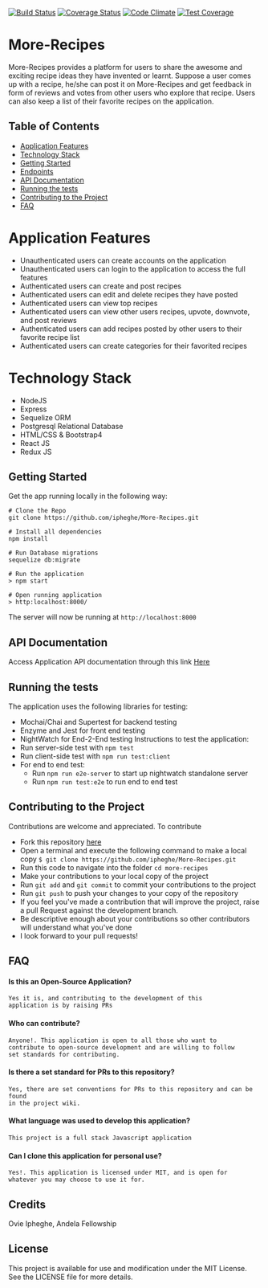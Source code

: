 [![Build Status](https://travis-ci.org/ipheghe/More-Recipes.svg?branch=development)](https://travis-ci.org/ipheghe/More-Recipes)  [![Coverage Status](https://coveralls.io/repos/github/ipheghe/More-Recipes/badge.svg?branch=development)](https://coveralls.io/github/ipheghe/More-Recipes?branch=development)  [![Code Climate](https://codeclimate.com/github/ipheghe/More-Recipes/badges/gpa.svg)](https://codeclimate.com/github/ipheghe/More-Recipes) [![Test Coverage](https://api.codeclimate.com/v1/badges/cd2896896faf04e6e605/test_coverage)](https://codeclimate.com/github/ipheghe/More-Recipes/test_coverage)
# More-Recipes
More-Recipes provides a platform for users to share the awesome and exciting  recipe ideas they have invented or learnt.  Suppose a user comes up with a recipe,  he/she can post it on More-Recipes and  get feedback in form of reviews and votes from other users who explore that recipe. Users can also keep a list of their favorite recipes on the application.

## Table of Contents
- [Application Features](#application-features)
- [Technology Stack](#technology-stack)
- [Getting Started](#getting-started)
- [Endpoints](#endpoints)
- [API Documentation](#api-documentation)
- [Running the tests](#running-the-tests)
- [Contributing to the Project](#contributing-to-the-Project)
- [FAQ](#faq)

# Application Features
* Unauthenticated users can create accounts on the application
* Unauthenticated users can login to the application to access the full features
* Authenticated users can create and post recipes
* Authenticated users can edit and delete recipes they have posted
* Authenticated users can view top recipes 
* Authenticated users can view other users recipes, upvote, downvote, and post reviews
* Authenticated users can add recipes posted by other users to their favorite recipe list
* Authenticated users can create categories for their favorited recipes

# Technology Stack
* NodeJS
* Express
* Sequelize ORM
* Postgresql Relational Database
* HTML/CSS & Bootstrap4
* React JS
* Redux JS

## Getting Started
Get the app running locally in the following way:
```
# Clone the Repo
git clone https://github.com/ipheghe/More-Recipes.git

# Install all dependencies
npm install

# Run Database migrations
sequelize db:migrate

# Run the application
> npm start

# Open running application
> http:localhost:8000/
```
The server will now be running at `http://localhost:8000`
  
## API Documentation
Access Application API documentation through this link [Here](https://more-recipes-ovie.herokuapp.com/api-docs)

## Running the tests
The application uses the following libraries for testing:
-   Mochai/Chai and Supertest for backend testing
-   Enzyme and Jest for front end testing
-   NightWatch for End-2-End testing
Instructions to test the application:
-   Run server-side test with `npm test`
-   Run client-side test with `npm run test:client`
-   For end to end test: 
    -  Run `npm run e2e-server` to start up nightwatch standalone server
    -  Run `npm run test:e2e` to run end to end test

## Contributing to the Project
Contributions are welcome and appreciated. To contribute

-  Fork this repository [here](https://github.com/ipheghe/More-Recipes/)
-  Open a terminal and execute the following command to make a local copy
`$ git clone https://github.com/ipheghe/More-Recipes.git`
-  Run this code to navigate into the folder `cd more-recipes`
-  Make your contributions to your local copy of the project
-  Run `git add` and `git commit` to commit your contributions to the project
-  Run `git push` to push your changes to your copy of the repository
-  If you feel you've made a contribution that will improve the project, raise a pull Request against the development branch.
- Be descriptive enough about your contributions so other contributors will understand what you've done
-  I look forward to your pull requests!

## FAQ
#### Is this an Open-Source Application?

    Yes it is, and contributing to the development of this
    application is by raising PRs
    

#### Who can contribute?

    Anyone!. This application is open to all those who want to
    contribute to open-source development and are willing to follow
    set standards for contributing.
    
#### Is there a set standard for PRs to this repository?

    Yes, there are set conventions for PRs to this repository and can be found
    in the project wiki.
    
#### What language was used to develop this application?

    This project is a full stack Javascript application
    
#### Can I clone this application for personal use?

    Yes!. This application is licensed under MIT, and is open for
    whatever you may choose to use it for.

## Credits

  Ovie Ipheghe, Andela Fellowship

## License
  This project is available for use and modification under the MIT License. See the LICENSE file for more details.

  

